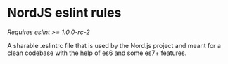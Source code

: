 # NordJS eslint rules

*Requires eslint >= 1.0.0-rc-2*

A sharable .eslintrc file that is used by the Nord.js project and meant for a clean
codebase with the help of es6 and some es7+ features.
